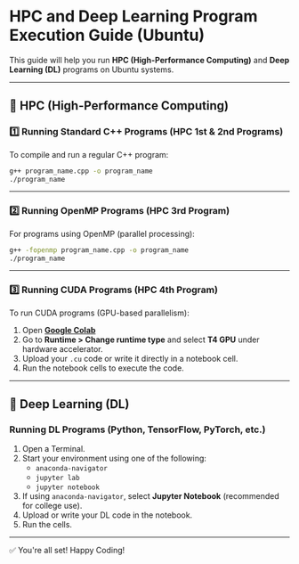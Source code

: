 # HPC and Deep Learning Program Execution Guide (Ubuntu)

This guide will help you run **HPC (High-Performance Computing)** and **Deep Learning (DL)** programs on Ubuntu systems.

---

## 🚀 HPC (High-Performance Computing)

### 1️⃣ Running Standard C++ Programs (HPC 1st & 2nd Programs)

To compile and run a regular C++ program:

```bash
g++ program_name.cpp -o program_name
./program_name
```

---

### 2️⃣ Running OpenMP Programs (HPC 3rd Program)

For programs using OpenMP (parallel processing):

```bash
g++ -fopenmp program_name.cpp -o program_name
./program_name
```

---

### 3️⃣ Running CUDA Programs (HPC 4th Program)

To run CUDA programs (GPU-based parallelism):

1. Open **[Google Colab](https://colab.research.google.com/)**  
2. Go to **Runtime > Change runtime type** and select **T4 GPU** under hardware accelerator.  
3. Upload your `.cu` code or write it directly in a notebook cell.  
4. Run the notebook cells to execute the code.

---

## 🤖 Deep Learning (DL)

### Running DL Programs (Python, TensorFlow, PyTorch, etc.)

1. Open a Terminal.  
2. Start your environment using one of the following:  
   - `anaconda-navigator`  
   - `jupyter lab`  
   - `jupyter notebook`  
3. If using `anaconda-navigator`, select **Jupyter Notebook** (recommended for college use).  
4. Upload or write your DL code in the notebook.  
5. Run the cells.

---

✅ You're all set! Happy Coding!